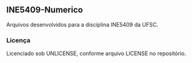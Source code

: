 ## INE5409-Numerico ##

Arquivos desenvolvidos para a disciplina INE5409 da UFSC.

### Licença ###

Licenciado sob UNLICENSE, conforme arquivo LICENSE no repositório.
